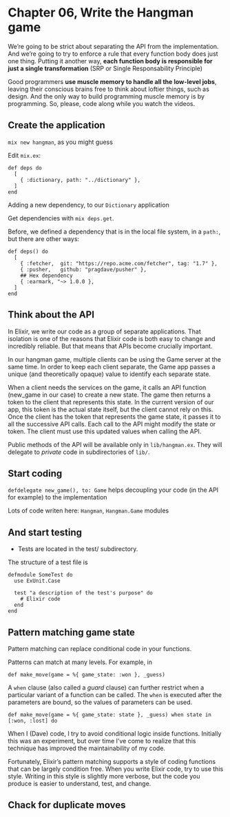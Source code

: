# Chapter 06, Write the Hangman game

We’re going to be strict about separating the API from the implementation. And we’re going to try to enforce a rule that every function body does just one thing. Putting it another way, **each function body is responsible for just a single transformation** (SRP or Single Responsability Principle)

Good programmers **use muscle memory to handle all the low-level jobs**, leaving their conscious brains free to think about loftier things, such as design. And the only way to build programming muscle memory is by programming. So, please, code along while you watch the videos.

## Create the application

`mix new hangman`, as you might guess

Edit `mix.ex`:

```
def deps do
  [
    { :dictionary, path: "../dictionary" },
  ]
end
```

Adding a new dependency, to our `Dictionary` application

Get dependencies with `mix deps.get`.

Before, we defined a dependency that is in the local file system, in a `path:`, but there are other ways:

```
def deps() do
  [
    { :fetcher,  git: "https://repo.acme.com/fetcher", tag: "1.7" },
    { :pusher,   github: "pragdave/pusher" },
    ## Hex dependency
    { :earmark, "~> 1.0.0 },
  ]
end
```

## Think about the API

In Elixir, we write our code as a group of separate applications. That isolation is one of the reasons that Elixir code is both easy to change and incredibly reliable. But that means that APIs become crucially important.

In our hangman game, multiple clients can be using the Game server at the same time. In order to keep each client separate, the Game app passes a unique (and theoretically opaque) value to identify each separate state.

When a client needs the services on the game, it calls an API function (new_game in our case) to create a new state. The game then returns a token to the client that represents this state. In the current version of our app, this token is the actual state itself, but the client cannot rely on this. Once the client has the token that represents the game state, it passes it to all the successive API calls. Each call to the API might modify the state or token. The client must use this updated values when calling the API.

Public methods of the API will be available only in `lib/hangman.ex`. They will delegate to *private* code in subdirectories of `lib/`.

## Start coding

`defdelegate new_game(), to: Game` helps decoupling your code (in the API for example) to the implementation

Lots of code writen here: `Hangman`, `Hangman.Game` modules

## And start testing

- Tests are located in the test/ subdirectory.

The structure of a test file is

    defmodule SomeTest do 
      use ExUnit.Case
        
      test "a description of the test's purpose" do
        # Elixir code
      end
    end

## Pattern matching game state

Pattern matching can replace conditional code in your functions.

Patterns can match at many levels. For example, in

    def make_move(game = %{ game_state: :won }, _guess)

A `when` clause (also called a *guard* clause) can further restrict when a particular variant of a function can be called. The `when` is executed after the parameters are bound, so the values of parameters can be used.

    def make_move(game = %{ game_state: state }, _guess) when state in [:won, :lost] do

When I (Dave) code, I try to avoid conditional logic inside functions. Initially this was an experiment, but over time I’ve come to realize that this technique has improved the maintainability of my code.

Fortunately, Elixir’s pattern matching supports a style of coding functions that can be largely condition free. When you write Elixir code, try to use this style. Writing in this style is slightly more verbose, but the code you produce is easier to understand, test, and change.

## Chack for duplicate moves

